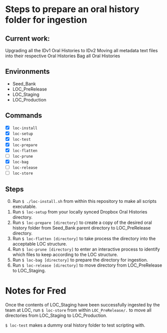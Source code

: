 # Steps to prepare an oral history folder for ingestion

## Current work:
Upgrading all the IDv1 Oral Histories to IDv2
Moving all metadata text files into their respective Oral Histories
Bag all Oral Histories

## Environments
- Seed_Bank
- LOC_PreRelease
- LOC_Staging
- LOC_Production

## Commands
- [x] `loc-install`
- [x] `loc-setup`
- [x] `loc-test`
- [x] `loc-prepare`
- [x] `loc-flatten`
- [ ] `loc-prune`
- [x] `loc-bag`
- [ ] `loc-release`
- [ ] `loc-store`

## Steps
0. Run `$ ./loc-install.sh` from within this repository to make all scripts executable.
1. Run `$ loc-setup` from your locally synced Dropbox Oral Histories directory.
2. Run `$ loc-prepare [directory]` to create a copy of the desired oral history folder from Seed_Bank parent directory to LOC_PreRelease directory.
3. Run `$ loc-flatten [directory]` to take process the directory into the acceptable LOC structure.
4. Run `$ loc-prune [directory]` to enter an interactive process to identify which files to keep according to the LOC structure.
5. Run `$ loc-bag [directory]` to prepare the directory for ingestion.
6. Run `$ loc-release [directory]` to move directory from LOC_PreRelease to LOC_Staging.

# Notes for Fred
Once the contents of LOC_Staging have been successfully ingested by the team at LOC, run `$ loc-store` from within `LOC_PreRelease/.` to move all directories from LOC_Staging to LOC_Production.

`$ loc-test` makes a dummy oral history folder to test scripting with.